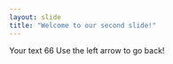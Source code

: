 ```yaml
---
layout: slide
title: "Welcome to our second slide!"
---
```

Your text 66
Use the left arrow to go back!

